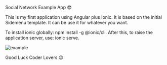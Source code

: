 Social Network Example App 😎

This is my first application using Angular plus Ionic. 
It is based on the initial Sidemenu template. It can be use it for whatever you want.

To install ionic globally: npm install -g @ionic/cli. 
After this, to raise the application server, use: ionic serve.

![example](https://github.com/Aran-tm/ionicAngular-SocialNetwork/assets/113542332/5ec69047-4e7e-46f8-9a59-5989b9735169)

Good Luck Coder Lovers 😉
